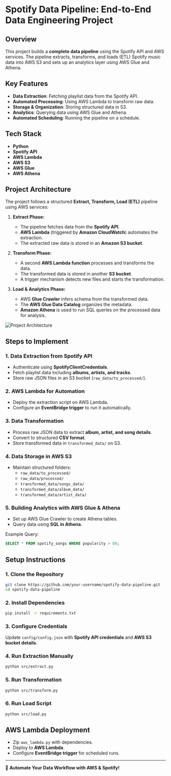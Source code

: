 # Spotify Data Pipeline: End-to-End Data Engineering Project

## Overview
This project builds a **complete data pipeline** using the Spotify API and AWS services. The pipeline extracts, transforms, and loads (ETL) Spotify music data into AWS S3 and sets up an analytics layer using AWS Glue and Athena.

## Key Features
- **Data Extraction**: Fetching playlist data from the Spotify API.
- **Automated Processing**: Using AWS Lambda to transform raw data.
- **Storage & Organization**: Storing structured data in S3.
- **Analytics**: Querying data using AWS Glue and Athena.
- **Automated Scheduling**: Running the pipeline on a schedule.

## Tech Stack
- **Python**
- **Spotify API**
- **AWS Lambda**
- **AWS S3**
- **AWS Glue**
- **AWS Athena**

## Project Architecture
The project follows a structured **Extract, Transform, Load (ETL)** pipeline using AWS services:

1. **Extract Phase:**
   - The pipeline fetches data from the **Spotify API**.
   - **AWS Lambda** (triggered by **Amazon CloudWatch**) automates the extraction.
   - The extracted raw data is stored in an **Amazon S3 bucket**.

2. **Transform Phase:**
   - A second **AWS Lambda function** processes and transforms the data.
   - The transformed data is stored in another **S3 bucket**.
   - A trigger mechanism detects new files and starts the transformation.

3. **Load & Analytics Phase:**
   - AWS **Glue Crawler** infers schema from the transformed data.
   - The **AWS Glue Data Catalog** organizes the metadata.
   - **Amazon Athena** is used to run SQL queries on the processed data for analysis.

![Project Architecture](attachment:Screenshot%202025-03-26%20225307.png)

## Steps to Implement
### 1. **Data Extraction from Spotify API**
- Authenticate using **SpotifyClientCredentials**.
- Fetch playlist data including **albums, artists, and tracks**.
- Store raw JSON files in an S3 bucket (`raw_data/to_processed/`).

### 2. **AWS Lambda for Automation**
- Deploy the extraction script on AWS Lambda.
- Configure an **EventBridge trigger** to run it automatically.

### 3. **Data Transformation**
- Process raw JSON data to extract **album, artist, and song details**.
- Convert to structured **CSV format**.
- Store transformed data in `transformed_data/` on S3.

### 4. **Data Storage in AWS S3**
- Maintain structured folders:
  - `raw_data/to_processed/`
  - `raw_data/processed/`
  - `transformed_data/songs_data/`
  - `transformed_data/album_data/`
  - `transformed_data/artist_data/`

### 5. **Building Analytics with AWS Glue & Athena**
- Set up AWS Glue Crawler to create Athena tables.
- Query data using **SQL in Athena**.

Example Query:
```sql
SELECT * FROM spotify_songs WHERE popularity > 80;
```

## Setup Instructions
### 1. Clone the Repository
```sh
git clone https://github.com/your-username/spotify-data-pipeline.git
cd spotify-data-pipeline
```

### 2. Install Dependencies
```sh
pip install -r requirements.txt
```

### 3. Configure Credentials
Update `config/config.json` with **Spotify API credentials** and **AWS S3 bucket details**.

### 4. Run Extraction Manually
```sh
python src/extract.py
```

### 5. Run Transformation
```sh
python src/transform.py
```

### 6. Run Load Script
```sh
python src/load.py
```

## AWS Lambda Deployment
- Zip `aws_lambda.py` with dependencies.
- Deploy to **AWS Lambda**.
- Configure **EventBridge trigger** for scheduled runs.

---
🚀 **Automate Your Data Workflow with AWS & Spotify!**
